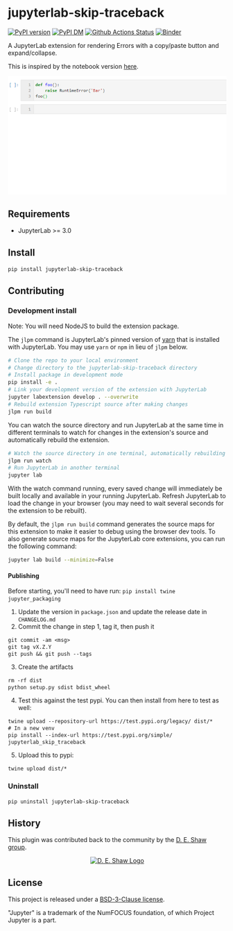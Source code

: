 # jupyterlab-skip-traceback

[![PyPI version][pypi-image]][pypi-url] [![PyPI DM][pypi-dm-image]][pypi-url]
[![Github Actions Status][github-status-image]][github-status-url] [![Binder][binder-image]][binder-url]

A JupyterLab extension for rendering Errors with a copy/paste button and expand/collapse.

This is inspired by the notebook version [here](https://github.com/ipython-contrib/jupyter_contrib_nbextensions/tree/master/src/jupyter_contrib_nbextensions/nbextensions/skip-traceback).

![Screenshot](https://github.com/deshaw/jupyterlab-skip-traceback/blob/master/docs/skip-traceback.gif?raw=true 'Skip Traceback Screenshot')

## Requirements

- JupyterLab >= 3.0

## Install

```bash
pip install jupyterlab-skip-traceback
```

## Contributing

### Development install

Note: You will need NodeJS to build the extension package.

The `jlpm` command is JupyterLab's pinned version of
[yarn](https://yarnpkg.com/) that is installed with JupyterLab. You may use
`yarn` or `npm` in lieu of `jlpm` below.

```bash
# Clone the repo to your local environment
# Change directory to the jupyterlab-skip-traceback directory
# Install package in development mode
pip install -e .
# Link your development version of the extension with JupyterLab
jupyter labextension develop . --overwrite
# Rebuild extension Typescript source after making changes
jlpm run build
```

You can watch the source directory and run JupyterLab at the same time in different terminals to watch for changes in the extension's source and automatically rebuild the extension.

```bash
# Watch the source directory in one terminal, automatically rebuilding when needed
jlpm run watch
# Run JupyterLab in another terminal
jupyter lab
```

With the watch command running, every saved change will immediately be built locally and available in your running JupyterLab. Refresh JupyterLab to load the change in your browser (you may need to wait several seconds for the extension to be rebuilt).

By default, the `jlpm run build` command generates the source maps for this extension to make it easier to debug using the browser dev tools. To also generate source maps for the JupyterLab core extensions, you can run the following command:

```bash
jupyter lab build --minimize=False
```

#### Publishing

Before starting, you'll need to have run: `pip install twine jupyter_packaging`

1. Update the version in `package.json` and update the release date in `CHANGELOG.md`
2. Commit the change in step 1, tag it, then push it

```
git commit -am <msg>
git tag vX.Z.Y
git push && git push --tags
```

3. Create the artifacts

```
rm -rf dist
python setup.py sdist bdist_wheel
```

4. Test this against the test pypi. You can then install from here to test as well:

```
twine upload --repository-url https://test.pypi.org/legacy/ dist/*
# In a new venv
pip install --index-url https://test.pypi.org/simple/ jupyterlab_skip_traceback
```

5. Upload this to pypi:

```
twine upload dist/*
```

### Uninstall

```bash
pip uninstall jupyterlab-skip-traceback
```

## History

This plugin was contributed back to the community by the [D. E. Shaw group](https://www.deshaw.com/).

<p align="center">
    <a href="https://www.deshaw.com">
       <img src="https://www.deshaw.com/assets/logos/blue_logo_417x125.png" alt="D. E. Shaw Logo" height="75" >
    </a>
</p>

## License

This project is released under a [BSD-3-Clause license](https://github.com/deshaw/jupyterlab-skip-traceback/blob/master/LICENSE.txt).

"Jupyter" is a trademark of the NumFOCUS foundation, of which Project Jupyter is a part.

[pypi-url]: https://pypi.org/project/jupyterlab-skip-traceback
[pypi-image]: https://img.shields.io/pypi/v/jupyterlab-skip-traceback
[pypi-dm-image]: https://img.shields.io/pypi/dm/jupyterlab-skip-traceback
[github-status-image]: https://github.com/deshaw/jupyterlab-skip-traceback/workflows/Build/badge.svg
[github-status-url]: https://github.com/deshaw/jupyterlab-skip-traceback/actions?query=workflow%3ABuild
[binder-image]: https://mybinder.org/badge_logo.svg
[binder-url]: https://mybinder.org/v2/gh/deshaw/jupyterlab-skip-traceback.git/master?urlpath=lab%2Ftree%2Fnotebooks%2Findex.ipynb
